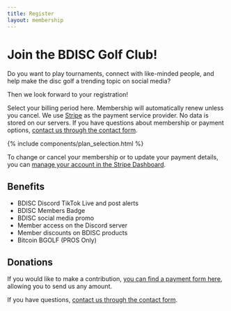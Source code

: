 ```yaml
---
title: Register
layout: membership
---
```


# Join the BDISC Golf Club!

Do you want to play tournaments, connect with like-minded people, and help make the disc golf a trending topic on social media?

Then we look forward to your registration!

Select your billing period here. Membership will automatically renew unless you cancel. We use [Stripe](https://stripe.com) as the payment service provider. No data is stored on our servers. If you have questions about membership or payment options, [contact us through the contact form](/contact/).

{% include components/plan_selection.html %}

To change or cancel your membership or to update your payment details, you can [manage your account in the Stripe Dashboard](https://billing.stripe.com/p/login/3cseY17778iO6Vq6oo).

## Benefits

- BDISC Discord TikTok Live and post alerts
- BDISC Members Badge
- BDISC social media promo
- Member access on the Discord server
- Member discounts on BDISC products
- Bitcoin BGOLF (PROS Only) 

## Donations

If you would like to make a contribution, [you can find a payment form here](https://buy.stripe.com/4gwbK39y79PK31CeV1), allowing you to send us any amount.

If you have questions, [contact us through the contact form](/contact/).

